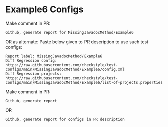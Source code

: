 # Example6 Configs
Make comment in PR:
```
Github, generate report for MissingJavadocMethod/Example6
```
OR as alternate:
Paste below given to PR description to use such test configs:
```
Report label: MissingJavadocMethod/Example6
Diff Regression config: https://raw.githubusercontent.com/checkstyle/test-configs/main/MissingJavadocMethod/Example6/config.xml
Diff Regression projects: https://raw.githubusercontent.com/checkstyle/test-configs/main/MissingJavadocMethod/Example6/list-of-projects.properties
```
Make comment in PR:
```
Github, generate report
```
OR
```
Github, generate report for configs in PR description
```
